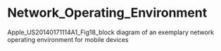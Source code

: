 # Network_Operating_Environment
Apple_US20140171114A1_Fig18_block diagram of an exemplary network operating environment for mobile devices
